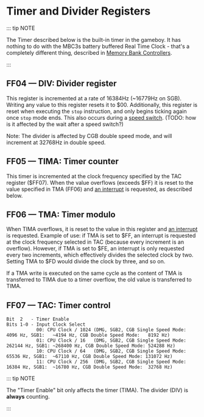 # Timer and Divider Registers

::: tip NOTE

The Timer described below is the built-in timer in the gameboy. It has
nothing to do with the MBC3s battery buffered Real Time Clock - that\'s
a completely different thing, described in
[Memory Bank Controllers](#MBCs).

:::

## FF04 — DIV: Divider register

This register is incremented at a rate of 16384Hz (\~16779Hz on SGB).
Writing any value to this register resets it to $00.
Additionally, this register is reset when executing the `stop` instruction, and
only begins ticking again once `stop` mode ends. This also occurs during a
[speed switch](<#FF4D — KEY1 (CGB Mode only): Prepare speed switch>).
(TODO: how is it affected by the wait after a speed switch?)

Note: The divider is affected by CGB double speed mode, and will
increment at 32768Hz in double speed.

## FF05 — TIMA: Timer counter

This timer is incremented at the clock frequency specified by the TAC
register (\$FF07). When the value overflows (exceeds $FF)
it is reset to the value specified in TMA (FF06) and [an interrupt](<#INT $50 — Timer interrupt>)
is requested, as described below.

## FF06 — TMA: Timer modulo

When TIMA overflows, it is reset to the value in this register and [an interrupt](<#INT $50 — Timer interrupt>) is requested.
Example of use: if TMA is set to $FF, an interrupt is requested at the clock frequency selected in
TAC (because every increment is an overflow). However, if TMA is set to $FE, an interrupt is
only requested every two increments, which effectively divides the selected clock by two. Setting
TMA to $FD would divide the clock by three, and so on.

If a TMA write is executed on the same cycle as the content of TMA is transferred to TIMA
due to a timer overflow, the old value is transferred to TIMA.

## FF07 — TAC: Timer control

```
Bit  2   - Timer Enable
Bits 1-0 - Input Clock Select
           00: CPU Clock / 1024 (DMG, SGB2, CGB Single Speed Mode:   4096 Hz, SGB1:   ~4194 Hz, CGB Double Speed Mode:   8192 Hz)
           01: CPU Clock / 16   (DMG, SGB2, CGB Single Speed Mode: 262144 Hz, SGB1: ~268400 Hz, CGB Double Speed Mode: 524288 Hz)
           10: CPU Clock / 64   (DMG, SGB2, CGB Single Speed Mode:  65536 Hz, SGB1:  ~67110 Hz, CGB Double Speed Mode: 131072 Hz)
           11: CPU Clock / 256  (DMG, SGB2, CGB Single Speed Mode:  16384 Hz, SGB1:  ~16780 Hz, CGB Double Speed Mode:  32768 Hz)
```

::: tip NOTE

The "Timer Enable" bit only affects the timer (TIMA). The divider (DIV) is **always** counting.

:::
